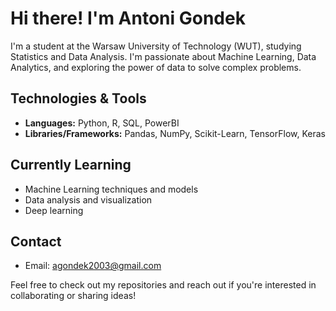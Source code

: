 # Hi there! I'm Antoni Gondek 

I'm a student at the Warsaw University of Technology (WUT), studying Statistics and Data Analysis. I'm passionate about Machine Learning, Data Analytics, and exploring the power of data to solve complex problems.

## Technologies & Tools

- **Languages:** Python, R, SQL, PowerBI
- **Libraries/Frameworks:** Pandas, NumPy, Scikit-Learn, TensorFlow, Keras

##  Currently Learning

- Machine Learning techniques and models
- Data analysis and visualization
- Deep learning

##  Contact

- Email: [agondek2003@gmail.com](mailto:agondek2003@gmail.com)

Feel free to check out my repositories and reach out if you're interested in collaborating or sharing ideas!
